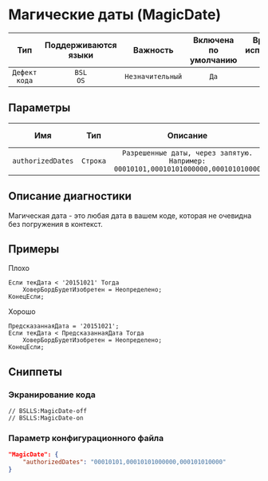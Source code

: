 # Магические даты (MagicDate)

|      Тип      |    Поддерживаются<br>языки    |     Важность     |    Включена<br>по умолчанию    |    Время на<br>исправление (мин)    |                  Теги                  |
|:-------------:|:-----------------------------:|:----------------:|:------------------------------:|:-----------------------------------:|:--------------------------------------:|
| `Дефект кода` |         `BSL`<br>`OS`         | `Незначительный` |              `Да`              |                 `5`                 |    `badpractice`<br>`brainoverload`    |

## Параметры 


|        Имя        |   Тип    |                                     Описание                                      |        Значение<br>по умолчанию        |
|:-----------------:|:--------:|:---------------------------------------------------------------------------------:|:--------------------------------------:|
| `authorizedDates` | `Строка` | `Разрешенные даты, через запятую. Например: 00010101,00010101000000,000101010000` | `00010101,00010101000000,000101010000` |
<!-- Блоки выше заполняются автоматически, не трогать -->
## Описание диагностики
Магическая дата - это любая дата в вашем коде, которая не очевидна без погружения в контекст.

## Примеры

Плохо

```bsl
Если текДата < '20151021' Тогда
    ХоверБордБудетИзобретен = Неопределено;
КонецЕсли;
``` 

Хорошо

```bsl
ПредсказаннаяДата = '20151021'; 
Если текДата < ПредсказаннаяДата Тогда
    ХоверБордБудетИзобретен = Неопределено;
КонецЕсли;
```

## Сниппеты

<!-- Блоки ниже заполняются автоматически, не трогать -->
### Экранирование кода

```bsl
// BSLLS:MagicDate-off
// BSLLS:MagicDate-on
```

### Параметр конфигурационного файла

```json
"MagicDate": {
    "authorizedDates": "00010101,00010101000000,000101010000"
}
```
